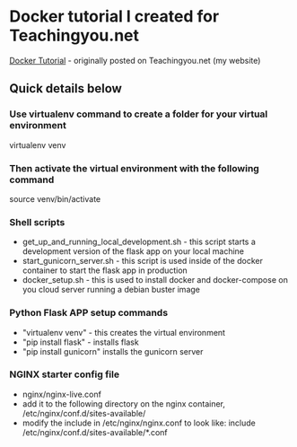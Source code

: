 # Docker tutorial I created for Teachingyou.net

[Docker Tutorial](https://teachingyou.net) - originally posted on Teachingyou.net (my website)

## Quick details below

### Use virtualenv command to create a folder for your virtual environment
virtualenv venv

### Then activate the virtual environment with the following command
source venv/bin/activate

### Shell scripts
* get_up_and_running_local_development.sh - this script starts a development version of the flask app on your local machine
* start_gunicorn_server.sh - this script is used inside of the docker container to start the flask app in production
* docker_setup.sh - this is used to install docker and docker-compose on you cloud server running a debian buster image

### Python Flask APP setup commands
* "virtualenv venv" - this creates the virtual environment
* "pip install flask" - installs flask
* "pip install gunicorn" installs the gunicorn server

### NGINX starter config file
- nginx/nginx-live.conf
- add it to the following directory on the nginx container, /etc/nginx/conf.d/sites-available/
- modify the include in /etc/nginx/nginx.conf to look like: include /etc/nginx/conf.d/sites-available/*.conf